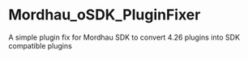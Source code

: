 # Mordhau_oSDK_PluginFixer
A simple plugin fix for Mordhau SDK to convert 4.26 plugins into SDK compatible plugins
